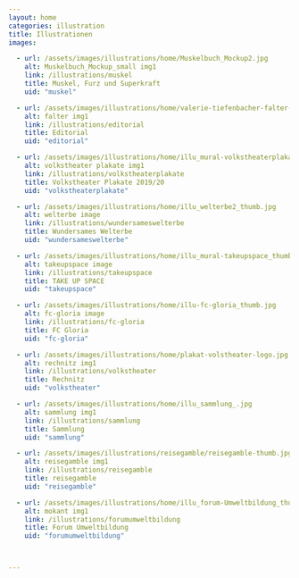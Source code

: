 ```yaml
---
layout: home
categories: illustration
title: Illustrationen
images:

  - url: /assets/images/illustrations/home/Muskelbuch_Mockup2.jpg
    alt: Muskelbuch_Mockup_small img1
    link: /illustrations/muskel
    title: Muskel, Furz und Superkraft
    uid: "muskel"

  - url: /assets/images/illustrations/home/valerie-tiefenbacher-falter-pandemie3.jpg
    alt: falter img1
    link: /illustrations/editorial
    title: Editorial
    uid: "editorial"

  - url: /assets/images/illustrations/home/illu_mural-volkstheaterplakate_thumb.jpg
    alt: volkstheater plakate img1
    link: /illustrations/volkstheaterplakate
    title: Volkstheater Plakate 2019/20
    uid: "volkstheaterplakate"

  - url: /assets/images/illustrations/home/illu_welterbe2_thumb.jpg
    alt: welterbe image
    link: /illustrations/wundersameswelterbe
    title: Wundersames Welterbe
    uid: "wundersameswelterbe"

  - url: /assets/images/illustrations/home/illu_mural-takeupspace_thumb.jpg
    alt: takeupspace image
    link: /illustrations/takeupspace
    title: TAKE UP SPACE
    uid: "takeupspace"

  - url: /assets/images/illustrations/home/illu-fc-gloria_thumb.jpg
    alt: fc-gloria image
    link: /illustrations/fc-gloria
    title: FC Gloria
    uid: "fc-gloria"

  - url: /assets/images/illustrations/home/plakat-volstheater-logo.jpg
    alt: rechnitz img1
    link: /illustrations/volkstheater
    title: Rechnitz
    uid: "volkstheater"

  - url: /assets/images/illustrations/home/illu_sammlung_.jpg
    alt: sammlung img1
    link: /illustrations/sammlung
    title: Sammlung
    uid: "sammlung"

  - url: /assets/images/illustrations/reisegamble/reisegamble-thumb.jpg
    alt: reisegamble img1
    link: /illustrations/reisegamble
    title: reisegamble
    uid: "reisegamble"

  - url: /assets/images/illustrations/home/illu_forum-Umweltbildung_thumb.jpg
    alt: mokant img1
    link: /illustrations/forumumweltbildung
    title: Forum Umweltbildung
    uid: "forumumweltbildung"



---
```

